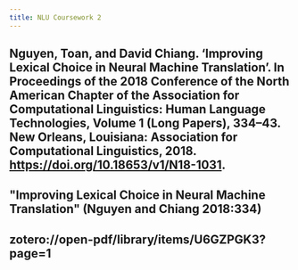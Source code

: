 ```yaml
---
title: NLU Coursework 2
---
```


## Nguyen, Toan, and David Chiang. ‘Improving Lexical Choice in Neural Machine Translation’. In Proceedings of the 2018 Conference of the North American Chapter of the Association for Computational Linguistics: Human Language Technologies, Volume 1 (Long Papers), 334–43. New Orleans, Louisiana: Association for Computational Linguistics, 2018. https://doi.org/10.18653/v1/N18-1031.

## "Improving Lexical Choice in Neural Machine Translation" (Nguyen and Chiang 2018:334)
## zotero://open-pdf/library/items/U6GZPGK3?page=1
##
